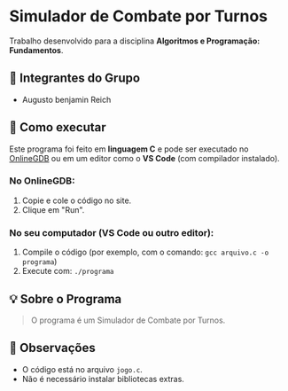 # Simulador de Combate por Turnos

Trabalho desenvolvido para a disciplina **Algoritmos e Programação: Fundamentos**.

## 👥 Integrantes do Grupo

- Augusto benjamin Reich

## 🚀 Como executar 

Este programa foi feito em **linguagem C** e pode ser executado no [OnlineGDB](https://www.onlinegdb.com/) ou em um editor como o **VS Code** (com compilador instalado).

### No OnlineGDB:
1. Copie e cole o código no site.
2. Clique em "Run".

### No seu computador (VS Code ou outro editor):
1. Compile o código (por exemplo, com o comando: `gcc arquivo.c -o programa`)
2. Execute com: `./programa`

## 💡 Sobre o Programa

> O programa é um Simulador de Combate por Turnos.

## 📌 Observações

- O código está no arquivo `jogo.c`.
- Não é necessário instalar bibliotecas extras.
